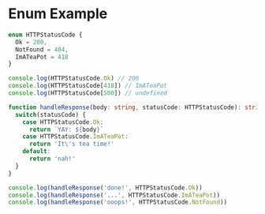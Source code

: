 # Enum Example

```ts {all|1-5|7-9|11-20|22-24}
enum HTTPStatusCode {
  Ok = 200,
  NotFound = 404,
  ImATeaPot = 418
}

console.log(HTTPStatusCode.Ok) // 200
console.log(HTTPStatusCode[418]) // ImATeaPot
console.log(HTTPStatusCode[500]) // undefined

function handleResponse(body: string, statusCode: HTTPStatusCode): string {
  switch(statusCode) {
    case HTTPStatusCode.Ok:
      return `YAY: ${body}`
    case HTTPStatusCode.ImATeaPot:
      return 'It\'s tea time!'
    default:
      return 'nah!'
  }
}

console.log(handleResponse('done!', HTTPStatusCode.Ok))
console.log(handleResponse('...', HTTPStatusCode.ImATeaPot))
console.log(handleResponse('ooops!', HTTPStatusCode.NotFound))
```

<!--
Explain enum as function parameter type on handleResponse
-->
